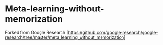 # Meta-learning-without-memorization
Forked from Google Research [https://github.com/google-research/google-research/tree/master/meta_learning_without_memorization]
